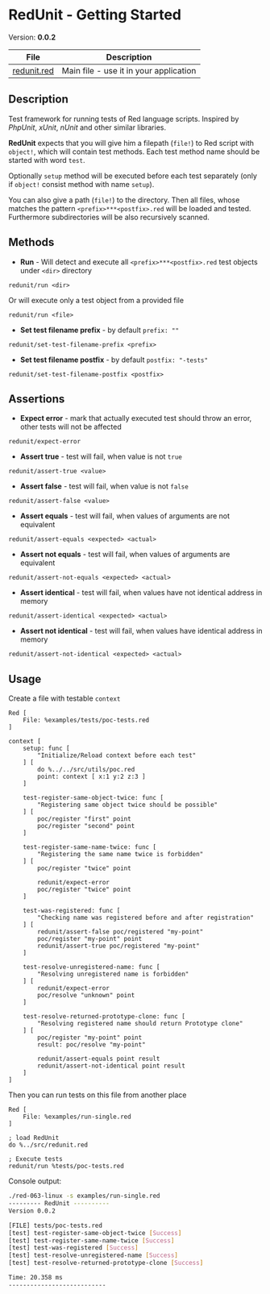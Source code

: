 # RedUnit - Getting Started

Version: **0.0.2**

| File                       | Description  |
| ----------------------------- | ------------------------ |
| [redunit.red](../src/redunit.red) | Main file - use it in your application |

## Description

Test framework for running tests of Red language scripts. Inspired by *PhpUnit*, *xUnit*, *nUnit* and other similar libraries.

**RedUnit** expects that you will give him a filepath (`file!`) to Red script with `object!`, which will contain test methods.
Each test method name should be started with word `test`. 

Optionally `setup` method will be executed before each test separately (only if `object!` consist method with name `setup`).

You can also give a path (`file!`) to the directory. Then all files, whose matches the pattern `<prefix>***<postfix>.red`
will be loaded and tested. Furthermore subdirectories will be also recursively scanned.

## Methods

* **Run** - Will detect and execute all `<prefix>***<postfix>.red` test objects under `<dir>` directory

```red
redunit/run <dir>
```

Or will execute only a test object from a provided file

```red
redunit/run <file>
```

* **Set test filename prefix** - by default `prefix: ""`

```red
redunit/set-test-filename-prefix <prefix>
```

* **Set test filename postfix** - by default `postfix: "-tests"`

```red
redunit/set-test-filename-postfix <postfix>
```

## Assertions

* **Expect error** - mark that actually executed test should throw an error, other tests will not be affected

```red
redunit/expect-error
```

* **Assert true** - test will fail, when value is not `true`

```red
redunit/assert-true <value>
```

* **Assert false** - test will fail, when value is not `false`

```red
redunit/assert-false <value>
```

* **Assert equals** - test will fail, when values of arguments are not equivalent

```red
redunit/assert-equals <expected> <actual>
```

* **Assert not equals** - test will fail, when values of arguments are equivalent

```red
redunit/assert-not-equals <expected> <actual>
```

* **Assert identical** - test will fail, when values have not identical address in memory

```red
redunit/assert-identical <expected> <actual>
```

* **Assert not identical** - test will fail, when values have identical address in memory

```red
redunit/assert-not-identical <expected> <actual>
```

## Usage

Create a file with testable `context`

```red
Red [
    File: %examples/tests/poc-tests.red
]

context [
    setup: func [
        "Initialize/Reload context before each test"
    ] [
        do %../../src/utils/poc.red
        point: context [ x:1 y:2 z:3 ]
    ]

    test-register-same-object-twice: func [
        "Registering same object twice should be possible"
    ] [
        poc/register "first" point
        poc/register "second" point
    ]

    test-register-same-name-twice: func [
        "Registering the same name twice is forbidden"
    ] [
        poc/register "twice" point

        redunit/expect-error
        poc/register "twice" point
    ]

    test-was-registered: func [
        "Checking name was registered before and after registration"
    ] [
        redunit/assert-false poc/registered "my-point"
        poc/register "my-point" point
        redunit/assert-true poc/registered "my-point"
    ]

    test-resolve-unregistered-name: func [
        "Resolving unregistered name is forbidden"
    ] [
        redunit/expect-error
        poc/resolve "unknown" point
    ]

    test-resolve-returned-prototype-clone: func [
        "Resolving registered name should return Prototype clone"
    ] [
        poc/register "my-point" point
        result: poc/resolve "my-point"

        redunit/assert-equals point result
        redunit/assert-not-identical point result
    ]
]
```

Then you can run tests on this file from another place

```red
Red [
    File: %examples/run-single.red
]

; load RedUnit
do %../src/redunit.red

; Execute tests
redunit/run %tests/poc-tests.red
```

Console output:

```bash
./red-063-linux -s examples/run-single.red 
--------- RedUnit ----------
Version 0.0.2

[FILE] tests/poc-tests.red
[test] test-register-same-object-twice [Success]
[test] test-register-same-name-twice [Success]
[test] test-was-registered [Success]
[test] test-resolve-unregistered-name [Success]
[test] test-resolve-returned-prototype-clone [Success]

Time: 20.358 ms
---------------------------

```